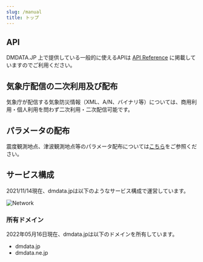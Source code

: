 ```yaml
---
slug: /manual
title: トップ
---
```


## API

DMDATA.JP 上で提供している一般的に使えるAPIは
[API Reference](/docs/reference/index.md)
に掲載していますのでご利用ください。

## 気象庁配信の二次利用及び配布

気象庁が配信する気象防災情報（XML、A/N、バイナリ等）については、商用利用・個人利用を問わず二次利用・二次配信可能です。

## パラメータの配布

震度観測地点、津波観測地点等のパラメータ配布については[こちら](/docs/parameter.md)をご参照ください。

## サービス構成

2021/11/14現在、dmdata.jpは以下のようなサービス構成で運営しています。

![Network](/img/network.svg)

### 所有ドメイン

2022年05月16日現在、dmdata.jpは以下のドメインを所有しています。

* dmdata.jp
* dmdata.ne.jp
